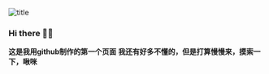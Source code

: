![title](https://github.com/qadwetzjd/qadwetzjd/assets/154912382/5214c1ac-7485-4c2e-943c-aeb06cab69c1)
### Hi there 👋😎

<!--
**qadwetzjd/qadwetzjd** is a ✨ _special_ ✨ repository because its `README.md` (this file) appears on your GitHub profile.

Here are some ideas to get you started:

- 🔭 I’m currently working on ...
- 🌱 I’m currently learning ...
- 👯 I’m looking to collaborate on ...
- 🤔 I’m looking for help with ...
- 💬 Ask me about ...
- 📫 How to reach me: ...
- 😄 Pronouns: ...
- ⚡ Fun fact: ...
-->
**这是我用github制作的第一个页面**
**我还有好多不懂的，但是打算慢慢来，摸索一下，啾咪**
